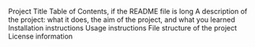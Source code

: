 Project Title
Table of Contents, if the README file is long
A description of the project: what it does, the aim of the project, and what you learned
Installation instructions
Usage instructions
File structure of the project
License information

